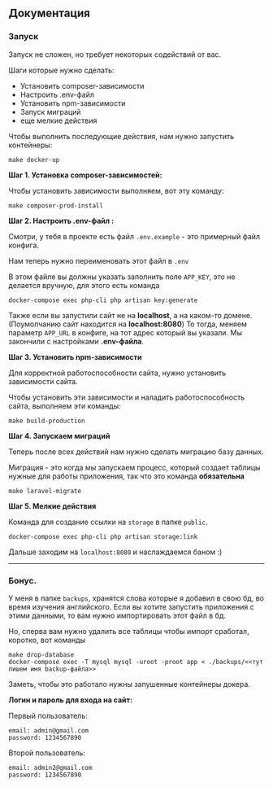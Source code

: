 ## Документация


### Запуск

Запуск не сложен, но требует некоторых содействий от вас. 

Шаги которые нужно сделать:
* Установить composer-зависимости
* Настроить .env-файл
* Установить npm-зависимости
* Запуск миграций
* еще мелкие действия

Чтобы выполнить последующие действия, нам нужно запустить контейнеры:
```
make docker-up
```


**Шаг 1. Установка composer-зависимостей:**

Чтобы установить зависимости выполняем, вот эту команду:
```
make composer-prod-install
```


**Шаг 2. Настроить .env-файл :**

Смотри, у тебя в проекте есть файл `.env.example` - это примерный файл конфига.

Нам теперь нужно переименовать этот файл в `.env`

В этом файле вы должны указать заполнить поле `APP_KEY`, это не делается вручную, для этого есть команда
```
docker-compose exec php-cli php artisan key:generate 
```
Также если вы запустили сайт не на **localhost**, а на каком-то домене. (Поумолчанию сайт находится на **localhost:8080**) 
То тогда, меняем параметр `APP_URL` в конфиге, на тот адрес который вы указали.
Мы закончили с настройками **.env-файла**.


**Шаг 3. Установить npm-зависимости**

Для корректной работоспособности сайта, нужно установить зависимости сайта.

Чтобы установить эти зависимости и наладить работоспособность сайта, выполняем эти команды:

```
make build-production
```

**Шаг 4. Запускаем миграций**

Теперь после всех действий нам нужно сделать миграцию базу данных.

Миграция - это когда мы запускаем процесс, который создает таблицы нужные для работы приложения, так что это команда **обязательна**
```
make laravel-migrate
```


**Шаг 5. Мелкие действия**

Команда для создание ссылки на `storage` в папке `public`.

```
docker-compose exec php-cli php artisan storage:link 
```

Дальше заходим на `localhost:8080` и наслаждаемся баном :)

---
### Бонус.

У меня в папке `backups`, хранятся слова которые я добавил в свою бд, во время изучения английского.
Если вы хотите запустить приложения с этими данными, то вам нужно импортировать этот файл в бд.

Но, сперва вам нужно удалить все таблицы чтобы импорт сработал, коротко, вот команды
```
make drop-database
docker-compose exec -T mysql mysql -uroot -proot app < ./backups/<<тут пишем имя backup-файла>>
```

Заметь, чтобы это работало нужны запушенные контейнеры докера.


**Логин и пароль для входа на сайт:**

Первый пользователь:

    email: admin@gmail.com
    password: 1234567890

Второй пользователь:

    email: admin2@gmail.com
    password: 1234567890
